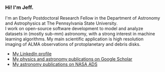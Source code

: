 ### Hi! I'm Jeff.

I'm an Eberly Postdoctoral Research Fellow in the Department of Astronomy and Astrophysics at The Pennsylvania State University.  
I work on open-source software development to model and analyze datasets in (mostly sub-mm) astronomy, with a strong interest in machine learning algorithms. My main scientific application is high resolution imaging of ALMA observations of protoplanetary and debris disks.


- [My LinkedIn profile](https://www.linkedin.com/in/jeff-m-jennings/)
- [My physics and astronomy publications on Google Scholar](http://bit.ly/jennings_googlescholar)
- [My astronomy publications on NASA ADS](https://ui.adsabs.harvard.edu/search/q=orcid%3A0000-0002-7032-2350&sort=date+desc)
